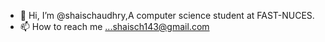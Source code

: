 - 👋 Hi, I’m @shaischaudhry,A computer science student at FAST-NUCES.
- 📫 How to reach me ...shaisch143@gmail.com

<!---
shaischaudhry/shaischaudhry is a ✨ special ✨ repository because its `README.md` (this file) appears on your GitHub profile.
You can click the Preview link to take a look at your changes.
--->
